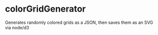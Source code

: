 colorGridGenerator
==================

Generates randomly colored grids as a JSON, then saves them as an SVG via node/d3
